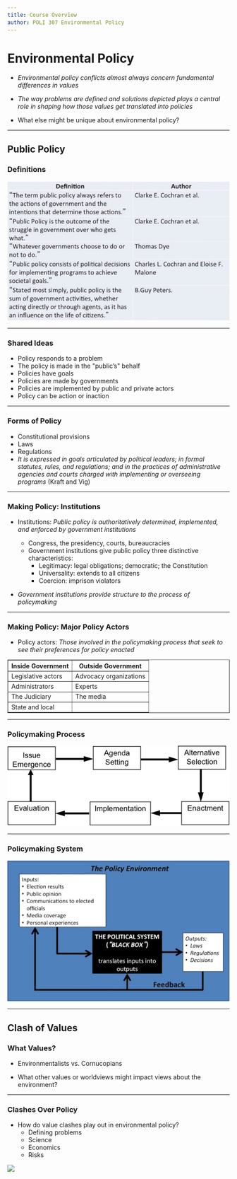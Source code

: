 ```yaml
---
title: Course Overview 
author: POLI 307 Environmental Policy
---
```


# Environmental Policy
<!-- layzer pg 1 -->

* _Environmental policy conflicts almost always concern fundamental differences in values_

* _The way problems are defined and solutions depicted plays a central role in shaping how those values get translated into policies_ 

* What else might be unique about environmental policy? 

---

## Public Policy

### Definitions 

![From _Introduction to the Policy Process_ (Birkland)](policy_defs.jpg)

---

### Shared Ideas 

* Policy responds to a problem 
* The policy is made in the "public’s" behalf
* Policies have goals 
* Policies are made by governments
* Policies are implemented by public and private actors
* Policy can be action or inaction

---

### Forms of Policy

* Constitutional provisions
* Laws 
* Regulations
* _It is expressed in goals articulated by political leaders; in
  formal statutes, rules, and regulations; and in the practices of
  administrative agencies and courts charged with implementing or
  overseeing programs_ (Kraft and Vig)

---

### Making Policy: Institutions 

* Institutions: _Public policy is authoritatively determined, implemented, and
    enforced by government institutions_
    * Congress, the presidency, courts, bureaucracies
    * Government institutions give public policy three distinctive
    characteristics:
        * Legitimacy: legal obligations; democratic; the Constitution
        * Universality: extends to all citizens 
        * Coercion: imprison violators 

* _Government institutions provide structure to the process of policymaking_ 

---

### Making Policy: Major Policy Actors 

* Policy actors: _Those involved in the policymaking process that
  seek to see their preferences for policy enacted_

<center>
<body>
<table border="1">
<tr>
<th>Inside Government</th>
<th>Outside Government</th>
</tr>
<tr>
<td>Legislative actors</td>
<td>Advocacy organizations</td>
</tr>
<tr>
<td>Administrators</td>
<td>Experts</td>
</tr>
<tr>
<td>The Judiciary</td>
<td>The media</td>
</tr>
<tr>
<td>State and local</td>
<td> </td>
</tr>
</table>
</body>
</center>

---

### Policymaking Process

![From _Introduction to the Policy Process_ (Birkland)](stages.jpg)

---

### Policymaking System

![From _Introduction to the Policy Process_ (Birkland)](system.jpg)

---

## Clash of Values

### What Values?

* Environmentalists vs. Cornucopians

* What other values or worldviews might impact views about the environment?

---

### Clashes Over Policy

* How do value clashes play out in environmental policy?
    * Defining problems 
    * Science 
    * Economics 
    * Risks

[![](http://img.youtube.com/vi/TdaZ5zIWB-M/0.jpg)](http://www.youtube.com/watch?v=TdaZ5zIWB-M)





